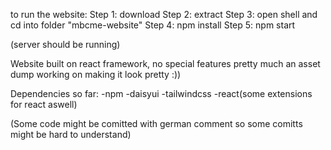 to run the website:
Step 1: download
Step 2: extract
Step 3: open shell and cd into folder "mbcme-website"
Step 4: npm install
Step 5: npm start

(server should be running)

Website built on react framework, no special features pretty much an asset dump working on making it look pretty :))

Dependencies so far:
-npm
-daisyui
-tailwindcss
-react(some extensions for react aswell)

(Some code might be comitted with german comment so some comitts might be hard to understand)
